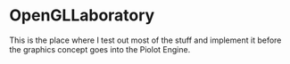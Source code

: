 # OpenGLLaboratory

This is the place where I test out most of the stuff and implement it before the graphics concept goes into the Piolot Engine.
